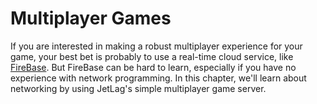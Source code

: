 # Multiplayer Games

If you are interested in making a robust multiplayer experience for your game,
your best bet is probably to use a real-time cloud service, like
[FireBase](https://firebase.google.com/).  But FireBase can be hard to learn,
especially if you have no experience with network programming.  In this chapter,
we'll learn about networking by using JetLag's simple multiplayer game server.
